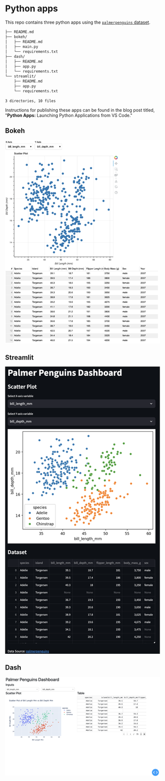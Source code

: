 # Python apps

This repo contains three python apps using the [`palmerpenguins` dataset](https://pypi.org/project/palmerpenguins/).

```         
├── README.md
├── bokeh/
│   ├── README.md
│   ├── main.py
│   └── requirements.txt
├── dash/
│   ├── README.md
│   ├── app.py
│   └── requirements.txt
└── streamlit/
    ├── README.md
    ├── app.py
    └── requirements.txt

3 directories, 10 files
```

Instructions for publishing these apps can be found in the blog post titled, "**Python Apps:** Launching Python Applications from VS Code."

## Bokeh

![Bokeh App](bokeh_penguins.png)

## Streamlit

![Streamlit App](streamlit_penguins.png)

## Dash

![Dash App](dash_penguins.png)
